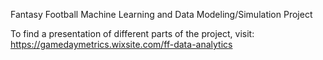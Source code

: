 Fantasy Football Machine Learning and Data Modeling/Simulation Project

To find a presentation of different parts of the project, visit:
https://gamedaymetrics.wixsite.com/ff-data-analytics
